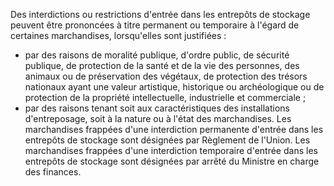 Des interdictions ou restrictions d'entrée dans les
entrepôts de stockage peuvent être prononcées à titre permanent ou
temporaire à l'égard de certaines marchandises, lorsqu'elles sont
justifiées :
- par des raisons de moralité publique, d'ordre public, de sécurité
publique, de protection de la santé et de la vie des personnes, des
animaux ou de préservation des végétaux, de protection des trésors
nationaux ayant une valeur artistique, historique ou archéologique ou
de protection de la propriété intellectuelle, industrielle et
commerciale ;
- par des raisons tenant soit aux caractéristiques des installations
d'entreposage, soit à la nature ou à l'état des marchandises.
Les marchandises frappées d'une interdiction permanente d'entrée dans
les entrepôts de stockage sont désignées par Règlement de l'Union.
Les marchandises frappées d'une interdiction temporaire d'entrée dans
les entrepôts de stockage sont désignées par arrêté du Ministre en
charge des finances.